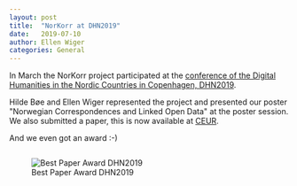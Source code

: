 ```yaml
---
layout: post
title:  "NorKorr at DHN2019"
date:   2019-07-10
author: Ellen Wiger
categories: General
---
```


In March the NorKorr project participated at the [conference of the Digital Humanities in the Nordic Countries in Copenhagen, DHN2019](https://cst.dk/DHN2019/DHN2019.html).

Hilde Bøe and Ellen Wiger represented the project and presented our poster "Norwegian Correspondences and Linked Open Data" at the poster session. We also submitted a paper, this is now available at [CEUR](http://ceur-ws.org/Vol-2364/33_paper.pdf).

And we even got an award :-) 
<div class="row">
  <div class="column">
   <figure>
    <img src="/NorKorr/assets/BestPaperAward_small.jpg" title="Best Paper Award DHN2019">
    <figcaption>Best Paper Award DHN2019</figcaption>
   </figure>
  </div>
</div> 

